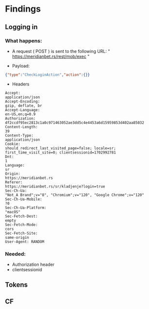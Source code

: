 # Findings

## Logging in

### What happens:

- A request ( POST ) is sent to the following URL: " https://meridianbet.rs/rest/mob/exec "

- Payload: 

```json
{"type":"CheckLoginAction","action":{}}
```
- Headers

```
Accept:
application/json
Accept-Encoding:
gzip, deflate, br
Accept-Language:
en-US,en;q=0.9
Authorization:
df2ccdf95ec2813c1a0c971463052ae3dd5c4e4453a6d15959853d402aa85032
Content-Length:
39
Content-Type:
application/json
Cookie:
should_redirect_last_visited_page=false; locale=sr; first_time_visit_site=0; clientsessionid=1702992781
Dnt:
1
Language:
sr
Origin:
https://meridianbet.rs
Referer:
https://meridianbet.rs/sr/kladjenje?login=true
Sec-Ch-Ua:
"Not_A Brand";v="8", "Chromium";v="120", "Google Chrome";v="120"
Sec-Ch-Ua-Mobile:
?0
Sec-Ch-Ua-Platform:
"macOS"
Sec-Fetch-Dest:
empty
Sec-Fetch-Mode:
cors
Sec-Fetch-Site:
same-origin
User-Agent: RANDOM
```

### Needed:

- Authorization header
- clientsessionid




## Tokens

## CF

